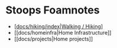 # Stoops Foamnotes
- [[docs/hiking/index|Walking / Hiking]]
- [[docs/homeinfra|Home Infrastructure]]
- [[docs/projects|Home projects]]




[//begin]: # "Autogenerated link references for markdown compatibility"
[docs/hiking/index|Walking / Hiking]: hiking/index "Hiking"
[//end]: # "Autogenerated link references"
